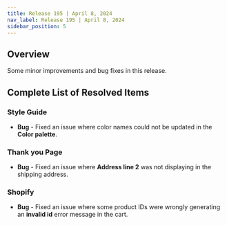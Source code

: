 ```yaml
---
title: Release 195 | April 8, 2024
nav_label: Release 195 | April 8, 2024
sidebar_position: 5
---
```


## Overview

Some minor improvements and bug fixes in this release.

## Complete List of Resolved Items

### Style Guide

* **Bug** - Fixed an issue where color names could not be updated in the **Color palette**.

### Thank you Page

* **Bug** - Fixed an issue where **Address line 2** was not displaying in the shipping address.

### Shopify

* **Bug** - Fixed an issue where some product IDs were wrongly generating an **invalid id** error message in the cart.

